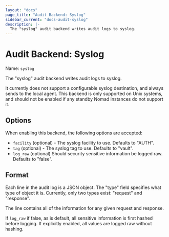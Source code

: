 ```yaml
---
layout: "docs"
page_title: "Audit Backend: Syslog"
sidebar_current: "docs-audit-syslog"
description: |-
  The "syslog" audit backend writes audit logs to syslog.
---
```


# Audit Backend: Syslog

Name: `syslog`

The "syslog" audit backend writes audit logs to syslog.

It currently does not support a configurable syslog destination, and
always sends to the local agent. This backend is only supported on Unix systems,
and should not be enabled if any standby Nomad instances do not support it.

## Options

When enabling this backend, the following options are accepted:

 * `facility` (optional) - The syslog facility to use. Defaults to "AUTH".
 * `tag` (optional) - The syslog tag to use. Defaults to "vault".
 * `log_raw` (optional) Should security sensitive information be logged raw. Defaults to "false".

## Format

Each line in the audit log is a JSON object. The "type" field specifies
what type of object it is. Currently, only two types exist: "request" and
"response".

The line contains all of the information for any given request and response.

If `log_raw` if false, as is default, all sensitive information is first hashed
before logging. If explicitly enabled, all values are logged raw without hashing.

